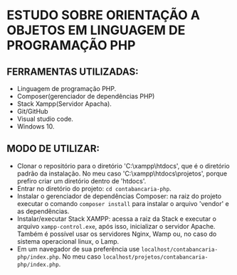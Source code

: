 # ESTUDO SOBRE ORIENTAÇÃO A OBJETOS EM LINGUAGEM DE PROGRAMAÇÃO PHP



## FERRAMENTAS UTILIZADAS:
* Linguagem de programação PHP.
* Composer(gerenciador de dependências PHP)
* Stack Xampp(Servidor Apacha).
* Git/GitHub
* Visual studio code.
* Windows 10.

## MODO DE UTILIZAR:
* Clonar o repositório para o diretório 'C:\xampp\htdocs\', que é o diretório padrão da instalação. No meu caso 'C:\xampp\htdocs\projetos\', porque prefiro criar um diretório dentro de 'htdocs\'. 
* Entrar no diretório do projeto: ```cd contabancaria-php```.
* Instalar o gerenciador de dependências Composer: na raiz do projeto executar o comando ```composer install``` para instalar o arquivo 'vendor' e as dependências.
* Instalar/executar Stack XAMPP: acessa a raiz da Stack e executar o arquivo ```xampp-control.exe```, após isso, inicializar o servidor Apache. Também é possível usar os servidores Nginx, Wamp ou, no caso do sistema operacional 
linux, o Lamp.
* Em um navegador de sua preferência use ```localhost/contabancaria-php/index.php```. No meu caso ```localhost/projetos/contabancaria-php/index.php```.
